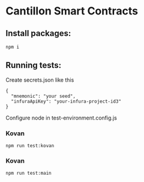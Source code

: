 # Cantillon Smart Contracts

## Install packages:

```
npm i
```

## Running tests:

Create secrets.json like this

```
{
  "mnemonic": "your seed",
  "infuraApiKey": "your-infura-project-id3"
}
```

Configure node in test-environment.config.js

### Kovan

```
npm run test:kovan
```

### Kovan

```
npm run test:main
```
